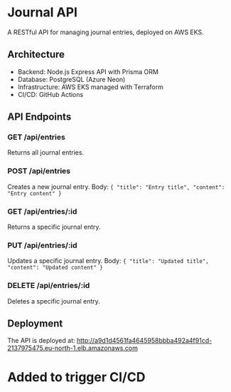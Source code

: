 # Journal API

A RESTful API for managing journal entries, deployed on AWS EKS.

## Architecture

- Backend: Node.js Express API with Prisma ORM
- Database: PostgreSQL (Azure Neon)
- Infrastructure: AWS EKS managed with Terraform
- CI/CD: GitHub Actions

## API Endpoints

### GET /api/entries

Returns all journal entries.

### POST /api/entries

Creates a new journal entry.
Body: `{ "title": "Entry title", "content": "Entry content" }`

### GET /api/entries/:id

Returns a specific journal entry.

### PUT /api/entries/:id

Updates a specific journal entry.
Body: `{ "title": "Updated title", "content": "Updated content" }`

### DELETE /api/entries/:id

Deletes a specific journal entry.

## Deployment

The API is deployed at: http://a9d1d4561fa4645958bbba492a4f91cd-2137975475.eu-north-1.elb.amazonaws.com
# Added to trigger CI/CD


